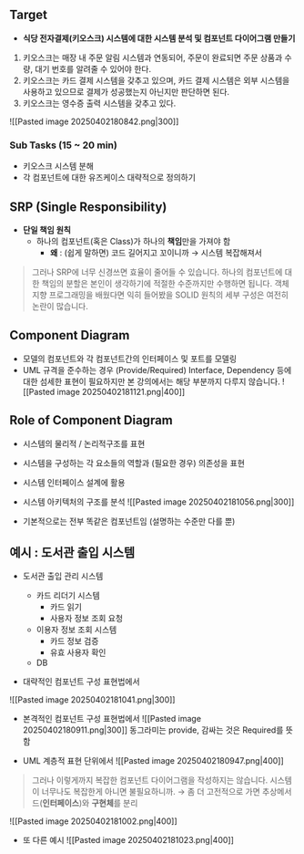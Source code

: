 ## Target

- **식당 전자결제(키오스크) 시스템에 대한 시스템 분석 및 컴포넌트 다이어그램 만들기**

1. 키오스크는 매장 내 주문 알림 시스템과 연동되어, 주문이 완료되면 주문 상품과 수량, 대기 번호를 알려줄 수 있어야 한다.
2. 키오스크는 카드 결제 시스템을 갖추고 있으며, 카드 결제 시스템은 외부 시스템을 사용하고 있으므로 결제가 성공했는지 아닌지만 판단하면 된다.
3. 키오스크는 영수증 출력 시스템을 갖추고 있다.

![[Pasted image 20250402180842.png|300]]

### Sub Tasks (15 ~ 20 min)

- 키오스크 시스템 분해
- 각 컴포넌트에 대한 유즈케이스 대략적으로 정의하기

## SRP (Single Responsibility)

- **단일 책임 원칙**
    - 하나의 컴포넌트(혹은 Class)가 하나의 **책임**만을 가져야 함
        - **왜** : (쉽게 말하면) 코드 길어지고 꼬이니까 → 시스템 복잡해져서

> 그러나 SRP에 너무 신경쓰면 효율이 줄어들 수 있습니다. 하나의 컴포넌트에 대한 책임의 분할은 본인이 생각하기에 적절한 수준까지만 수행하면 됩니다. 객체 지향 프로그래밍을 배웠다면 익히 들어봤을 SOLID 원칙의 세부 구성은 여전히 논란이 많습니다.

## **Component Diagram**

- 모델의 컴포넌트와 각 컴포넌트간의 인터페이스 및 포트를 모델링
- UML 규격을 준수하는 경우 (Provide/Required) Interface, Dependency 등에 대한 섬세한 표현이 필요하지만 본 강의에서는 해당 부분까지 다루지 않습니다.
![[Pasted image 20250402181121.png|400]]

## Role of Component Diagram

- 시스템의 물리적 / 논리적구조를 표현
- 시스템을 구성하는 각 요소들의 역할과 (필요한 경우) 의존성을 표현
- 시스템 인터페이스 설계에 활용
- 시스템 아키텍처의 구조를 분석
![[Pasted image 20250402181056.png|300]]

- 기본적으로는 전부 똑같은 컴포넌트임 (설명하는 수준만 다를 뿐)

## 예시 : 도서관 출입 시스템

- 도서관 출입 관리 시스템
    
    - 카드 리더기 시스템
        - 카드 읽기
        - 사용자 정보 조회 요청
    - 이용자 정보 조회 시스템
        - 카드 정보 검증
        - 유효 사용자 확인
    - DB
- 대략적인 컴포넌트 구성 표현법에서
    
![[Pasted image 20250402181041.png|300]]

- 본격적인 컴포넌트 구성 표현법에서
![[Pasted image 20250402180911.png|300]]
동그라미는 provide, 감싸는 것은 Required를 뜻함

- UML 계층적 표현 단위에서
![[Pasted image 20250402180947.png|400]]
> 그러나 이렇게까지 복잡한 컴포넌트 다이어그램을 작성하지는 않습니다. 시스템이 너무나도 복잡한게 아니면 불필요하니까. → 좀 더 고전적으로 가면 추상메서드(**인터페이스**)와 **구현체**를 분리

![[Pasted image 20250402181002.png|400]]

- 또 다른 예시
![[Pasted image 20250402181023.png|400]]